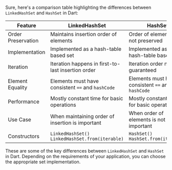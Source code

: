 Sure, here's a comparison table highlighting the differences between `LinkedHashSet` and `HashSet` in Dart:

| Feature           | LinkedHashSet                                         | HashSet                                              |
|-------------------|-------------------------------------------------------|------------------------------------------------------|
| Order Preservation| Maintains insertion order of elements                | Order of elements is not preserved                   |
| Implementation    | Implemented as a hash-table based set                | Implemented as a hash-table based set                |
| Iteration         | Iteration happens in first-to-last insertion order   | Iteration order not guaranteed                        |
| Element Equality  | Elements must have consistent `==` and `hashCode`    | Elements must have consistent `==` and `hashCode`    |
| Performance       | Mostly constant time for basic operations            | Mostly constant time for basic operations            |
| Use Case          | When maintaining order of insertion is important      | When order of elements is not important              |
| Constructors      | `LinkedHashSet()`<br>`LinkedHashSet.from(iterable)`  | `HashSet()`<br>`HashSet.from(iterable)`              |

These are some of the key differences between `LinkedHashSet` and `HashSet` in Dart. Depending on the requirements of your application, you can choose the appropriate set implementation.